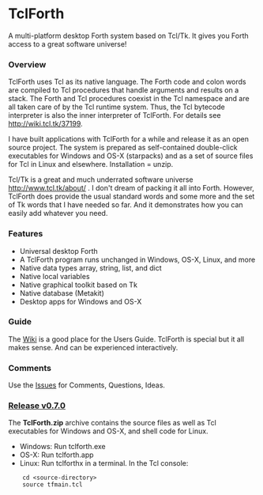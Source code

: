 # TclForth

A multi-platform desktop Forth system based on Tcl/Tk.  It gives you Forth access to a great software universe!

### Overview
TclForth uses Tcl as its native language. The Forth code and colon words are compiled to Tcl procedures that handle arguments and results on a stack. The Forth and Tcl procedures coexist in the Tcl namespace and are all taken care of by the Tcl runtime system. Thus, the Tcl bytecode interpreter is also the inner interpreter of TclForth. For details see http://wiki.tcl.tk/37199.

I have built applications with TclForth for a while and release it as an open source project. The system is prepared as self-contained double-click executables for Windows and OS-X (starpacks) and as a set of source files for Tcl in Linux and elsewhere. Installation = unzip.

Tcl/Tk is a great and much underrated software universe http://www.tcl.tk/about/ .  I don't dream of packing it all into Forth. However, TclForth does provide the usual standard words and some more and the set of Tk words that I have needed so far. And it demonstrates how you can easily add whatever you need. 

### Features

* Universal desktop Forth 
* A TclForth program runs unchanged in Windows, OS-X, Linux, and more
* Native data types array, string, list, and dict
* Native local variables
* Native graphical toolkit based on Tk
* Native database (Metakit)
* Desktop apps for Windows and OS-X

### Guide
The [Wiki](https://github.com/wejgaard/tclforth/wiki) is a good place for the Users Guide. TclForth is special but it all makes sense. And can be experienced interactively.

### Comments 
Use the [Issues](https://github.com/wejgaard/tclforth/issues) for Comments, Questions, Ideas. 

### [Release v0.7.0](https://github.com/wolfwejgaard/tclforth/releases) 

The **TclForth.zip** archive contains the source files as well as Tcl executables for Windows and OS-X, and shell code for Linux.

* Windows: Run tclforth.exe
* OS-X: Run tclforth.app
* Linux: Run tclforthx in a terminal. In the Tcl console:

```
    cd <source-directory>
    source tfmain.tcl
```








